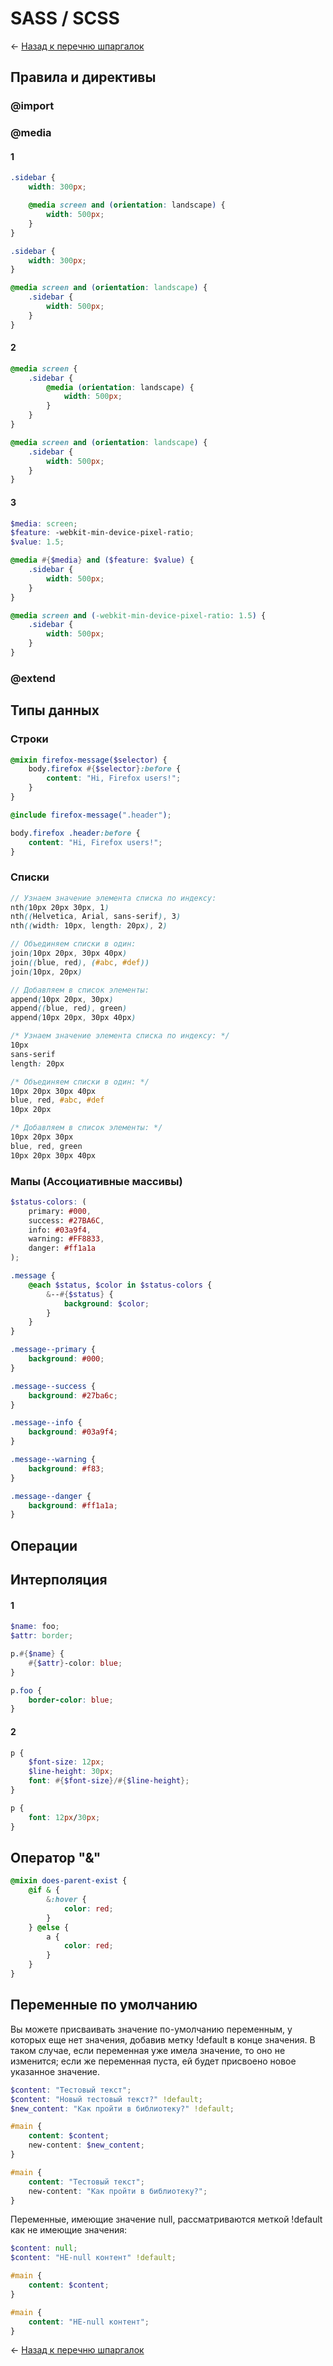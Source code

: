 # SASS / SCSS

← [Назад к перечню шпаргалок][back]

## Правила и директивы

### @import

### @media

#### 1

```scss
.sidebar {
    width: 300px;

    @media screen and (orientation: landscape) {
        width: 500px;
    }
}
```

```css
.sidebar {
    width: 300px;
}

@media screen and (orientation: landscape) {
    .sidebar {
        width: 500px;
    }
}
```

#### 2

```scss
@media screen {
    .sidebar {
        @media (orientation: landscape) {
            width: 500px;
        }
    }
}
```

```css
@media screen and (orientation: landscape) {
    .sidebar {
        width: 500px;
    }
}
```

#### 3

```scss
$media: screen;
$feature: -webkit-min-device-pixel-ratio;
$value: 1.5;

@media #{$media} and ($feature: $value) {
    .sidebar {
        width: 500px;
    }
}
```

```css
@media screen and (-webkit-min-device-pixel-ratio: 1.5) {
    .sidebar {
        width: 500px;
    }
}
```

### @extend

## Типы данных

### Строки

```scss
@mixin firefox-message($selector) {
    body.firefox #{$selector}:before {
        content: "Hi, Firefox users!";
    }
}

@include firefox-message(".header");
```

```css
body.firefox .header:before {
    content: "Hi, Firefox users!";
}
```

### Списки

```scss
// Узнаем значение элемента списка по индексу:
nth(10px 20px 30px, 1)
nth((Helvetica, Arial, sans-serif), 3)
nth((width: 10px, length: 20px), 2)

// Объединяем списки в один:
join(10px 20px, 30px 40px)
join((blue, red), (#abc, #def))
join(10px, 20px)

// Добавляем в список элементы:
append(10px 20px, 30px)
append((blue, red), green)
append(10px 20px, 30px 40px)
```

```css
/* Узнаем значение элемента списка по индексу: */
10px
sans-serif
length: 20px

/* Объединяем списки в один: */
10px 20px 30px 40px
blue, red, #abc, #def
10px 20px

/* Добавляем в список элементы: */
10px 20px 30px
blue, red, green
10px 20px 30px 40px
```

### Мапы (Ассоциативные массивы)

```scss
$status-colors: (
    primary: #000,
    success: #27BA6C,
    info: #03a9f4,
    warning: #FF8833,
    danger: #ff1a1a
);

.message {
    @each $status, $color in $status-colors {
        &--#{$status} {
            background: $color;
        }
    }
}
```

```css
.message--primary {
    background: #000;
}

.message--success {
    background: #27ba6c;
}

.message--info {
    background: #03a9f4;
}

.message--warning {
    background: #f83;
}

.message--danger {
    background: #ff1a1a;
}
```

## Операции

## Интерполяция

#### 1

```scss
$name: foo;
$attr: border;

p.#{$name} {
    #{$attr}-color: blue;
}
```

```css
p.foo {
    border-color: blue;
}
```

#### 2

```scss
p {
    $font-size: 12px;
    $line-height: 30px;
    font: #{$font-size}/#{$line-height};
}
```

```css
p {
    font: 12px/30px;
}
```

## Оператор "&"

```scss
@mixin does-parent-exist {
    @if & {
        &:hover {
            color: red;
        }
    } @else {
        a {
            color: red;
        }
    }
}
```

## Переменные по умолчанию

Вы можете присваивать значение по-умолчанию переменным, у которых еще нет значения, добавив метку !default в конце
значения.
В таком случае, если переменная уже имела значение, то оно не изменится; если же переменная пуста, ей будет присвоено
новое указанное значение.

```scss
$content: "Тестовый текст";
$content: "Новый тестовый текст?" !default;
$new_content: "Как пройти в библиотеку?" !default;

#main {
    content: $content;
    new-content: $new_content;
}
```

```css
#main {
    content: "Тестовый текст";
    new-content: "Как пройти в библиотеку?";
}
```

Переменные, имеющие значение null, рассматриваются меткой !default как не имеющие значения:

```scss
$content: null;
$content: "НЕ-null контент" !default;

#main {
    content: $content;
}
```

```css
#main {
    content: "НЕ-null контент";
}
```

← [Назад к перечню шпаргалок][back]

[back]: <../.> "Назад к перечню шпаргалок"